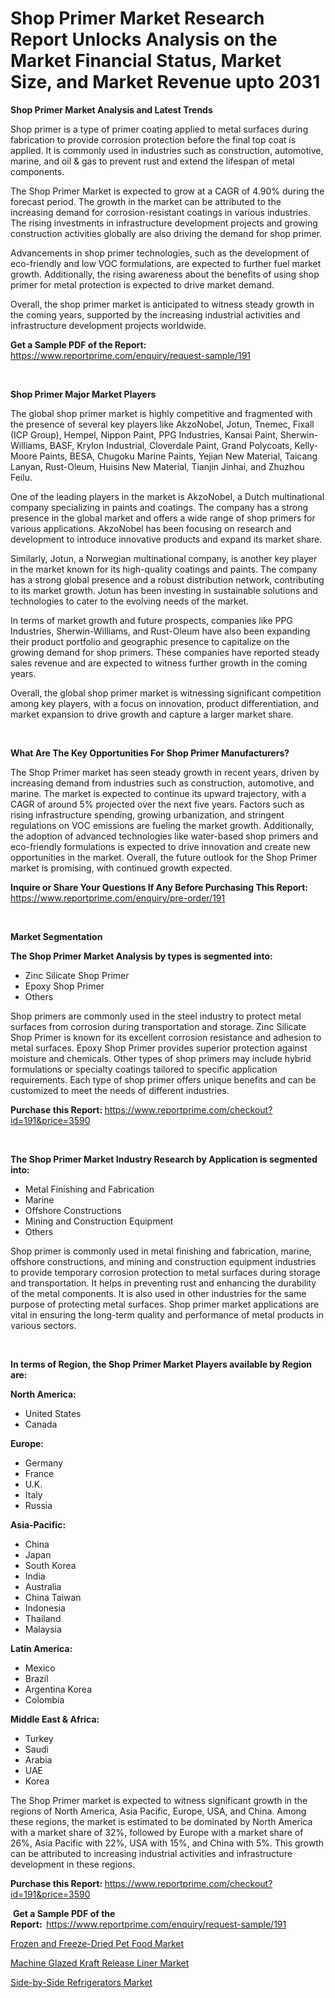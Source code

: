 <p><h1>Shop Primer Market Research Report Unlocks Analysis on the Market Financial Status, Market Size, and Market Revenue upto 2031</h1></p><p><strong>Shop Primer Market Analysis and Latest Trends</strong></p>
<p><p>Shop primer is a type of primer coating applied to metal surfaces during fabrication to provide corrosion protection before the final top coat is applied. It is commonly used in industries such as construction, automotive, marine, and oil & gas to prevent rust and extend the lifespan of metal components.</p><p>The Shop Primer Market is expected to grow at a CAGR of 4.90% during the forecast period. The growth in the market can be attributed to the increasing demand for corrosion-resistant coatings in various industries. The rising investments in infrastructure development projects and growing construction activities globally are also driving the demand for shop primer.</p><p>Advancements in shop primer technologies, such as the development of eco-friendly and low VOC formulations, are expected to further fuel market growth. Additionally, the rising awareness about the benefits of using shop primer for metal protection is expected to drive market demand.</p><p>Overall, the shop primer market is anticipated to witness steady growth in the coming years, supported by the increasing industrial activities and infrastructure development projects worldwide.</p></p>
<p><strong>Get a Sample PDF of the Report:&nbsp;</strong> <a href="https://www.reportprime.com/enquiry/request-sample/191">https://www.reportprime.com/enquiry/request-sample/191</a></p>
<p>&nbsp;</p>
<p><strong>Shop Primer Major Market Players</strong></p>
<p><p>The global shop primer market is highly competitive and fragmented with the presence of several key players like AkzoNobel, Jotun, Tnemec, Fixall (ICP Group), Hempel, Nippon Paint, PPG Industries, Kansai Paint, Sherwin-Williams, BASF, Krylon Industrial, Cloverdale Paint, Grand Polycoats, Kelly-Moore Paints, BESA, Chugoku Marine Paints, Yejian New Material, Taicang Lanyan, Rust-Oleum, Huisins New Material, Tianjin Jinhai, and Zhuzhou Feilu.</p><p>One of the leading players in the market is AkzoNobel, a Dutch multinational company specializing in paints and coatings. The company has a strong presence in the global market and offers a wide range of shop primers for various applications. AkzoNobel has been focusing on research and development to introduce innovative products and expand its market share.</p><p>Similarly, Jotun, a Norwegian multinational company, is another key player in the market known for its high-quality coatings and paints. The company has a strong global presence and a robust distribution network, contributing to its market growth. Jotun has been investing in sustainable solutions and technologies to cater to the evolving needs of the market.</p><p>In terms of market growth and future prospects, companies like PPG Industries, Sherwin-Williams, and Rust-Oleum have also been expanding their product portfolio and geographic presence to capitalize on the growing demand for shop primers. These companies have reported steady sales revenue and are expected to witness further growth in the coming years.</p><p>Overall, the global shop primer market is witnessing significant competition among key players, with a focus on innovation, product differentiation, and market expansion to drive growth and capture a larger market share.</p></p>
<p>&nbsp;</p>
<p><strong>What Are The Key Opportunities For Shop Primer Manufacturers?</strong></p>
<p><p>The Shop Primer market has seen steady growth in recent years, driven by increasing demand from industries such as construction, automotive, and marine. The market is expected to continue its upward trajectory, with a CAGR of around 5% projected over the next five years. Factors such as rising infrastructure spending, growing urbanization, and stringent regulations on VOC emissions are fueling the market growth. Additionally, the adoption of advanced technologies like water-based shop primers and eco-friendly formulations is expected to drive innovation and create new opportunities in the market. Overall, the future outlook for the Shop Primer market is promising, with continued growth expected.</p></p>
<p><strong>Inquire or Share Your Questions If Any Before Purchasing This Report:</strong> <a href="https://www.reportprime.com/enquiry/pre-order/191">https://www.reportprime.com/enquiry/pre-order/191</a></p>
<p>&nbsp;</p>
<p><strong>Market Segmentation</strong></p>
<p><strong>The Shop Primer Market Analysis by types is segmented into:</strong></p>
<p><ul><li>Zinc Silicate Shop Primer</li><li>Epoxy Shop Primer</li><li>Others</li></ul></p>
<p><p>Shop primers are commonly used in the steel industry to protect metal surfaces from corrosion during transportation and storage. Zinc Silicate Shop Primer is known for its excellent corrosion resistance and adhesion to metal surfaces. Epoxy Shop Primer provides superior protection against moisture and chemicals. Other types of shop primers may include hybrid formulations or specialty coatings tailored to specific application requirements. Each type of shop primer offers unique benefits and can be customized to meet the needs of different industries.</p></p>
<p><strong>Purchase this Report:&nbsp;</strong><a href="https://www.reportprime.com/checkout?id=191&price=3590">https://www.reportprime.com/checkout?id=191&price=3590</a></p>
<p>&nbsp;</p>
<p><strong>The Shop Primer Market Industry Research by Application is segmented into:</strong></p>
<p><ul><li>Metal Finishing and Fabrication</li><li>Marine</li><li>Offshore Constructions</li><li>Mining and Construction Equipment</li><li>Others</li></ul></p>
<p><p>Shop primer is commonly used in metal finishing and fabrication, marine, offshore constructions, and mining and construction equipment industries to provide temporary corrosion protection to metal surfaces during storage and transportation. It helps in preventing rust and enhancing the durability of the metal components. It is also used in other industries for the same purpose of protecting metal surfaces. Shop primer market applications are vital in ensuring the long-term quality and performance of metal products in various sectors.</p></p>
<p>&nbsp;</p>
<p><strong>In terms of Region, the Shop Primer Market Players available by Region are:</strong></p>
<p>
    <p> <strong> North America: </strong>
        <ul>
            <li>United States</li>
            <li>Canada</li>
        </ul>
        </p> 
    <p> <strong> Europe: </strong>
        <ul>
            <li>Germany</li>
            <li>France</li>
            <li>U.K.</li>
            <li>Italy</li>
            <li>Russia</li>
        </ul>
        </p> 
    <p> <strong> Asia-Pacific: </strong>
        <ul>
            <li>China</li>
            <li>Japan</li>
            <li>South Korea</li>
            <li>India</li>
            <li>Australia</li>
            <li>China Taiwan</li>
            <li>Indonesia</li>
            <li>Thailand</li>
            <li>Malaysia</li>
        </ul>
        </p> 
    <p> <strong> Latin America: </strong>
        <ul>
            <li>Mexico</li>
            <li>Brazil</li>
            <li>Argentina Korea</li>
            <li>Colombia</li>
        </ul>
        </p> 
    <p> <strong> Middle East & Africa: </strong>
        <ul>
            <li>Turkey</li>
            <li>Saudi</li>
            <li>Arabia</li>
            <li>UAE</li>
            <li>Korea</li>
        </ul>
    </p>
    </p>
<p><p>The Shop Primer market is expected to witness significant growth in the regions of North America, Asia Pacific, Europe, USA, and China. Among these regions, the market is estimated to be dominated by North America with a market share of 32%, followed by Europe with a market share of 26%, Asia Pacific with 22%, USA with 15%, and China with 5%. This growth can be attributed to increasing industrial activities and infrastructure development in these regions.</p></p>
<p><strong>Purchase this Report: </strong><a href="https://www.reportprime.com/checkout?id=191&price=3590">https://www.reportprime.com/checkout?id=191&price=3590</a></p>
<p>&nbsp;<strong>Get a Sample PDF of the Report:&nbsp;&nbsp;</strong><a href="https://www.reportprime.com/enquiry/request-sample/191">https://www.reportprime.com/enquiry/request-sample/191</a></p>
<p><strong></strong></p>
<p><p><a href="https://view.publitas.com/reportprime-1/frozen-and-freeze-dried-pet-food-market-size-growth-and-forecast-from-2023-2030/">Frozen and Freeze-Dried Pet Food Market</a></p><p><a href="https://view.publitas.com/reportprime-1/machine-glazed-kraft-release-liner-market-a-comprehensive-report-of-its-market-share-growth-trends-2023-2030/">Machine Glazed Kraft Release Liner Market</a></p><p><a href="https://view.publitas.com/reportprime-1/side-by-side-refrigerators-market-size-and-examines-its-market-scope-with-a-primary-focus-on-growth-opportunities-and-forecasted-trends-spanning-from-2023-to-2030/">Side-by-Side Refrigerators Market</a></p></p>